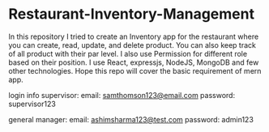 # Restaurant-Inventory-Management
In this repository I tried to create an Inventory app for the restaurant where you can create, read, update, and delete product. You can also keep track of all product with their par level. I also use Permission for different role based on their position. I use React, expressjs, NodeJS, MongoDB and few other technologies. Hope this repo will cover the basic requirement of mern app.

login info
supervisor: 
email: samthomson123@email.com
password: supervisor123

general manager:
email: ashimsharma123@test.com
password: admin123
